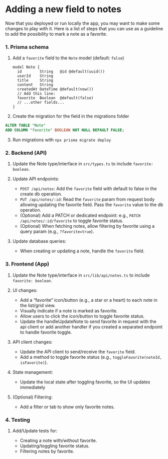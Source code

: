 # Adding a new field to notes

Now that you deployed or run locally the app, you may want to make some changes to play with it. Here is a list of steps that you can use as a guideline to add the possibility to mark a note as a favorite.

### **1. Prisma schema**

1. Add a `favorite` field to the `Note` model (default: `false`)

   ```
   model Note {
     id        String   @id @default(uuid())
     userId    String
     title     String
     content   String
     createdAt DateTime @default(now())
     // Add this line:
     favorite  Boolean  @default(false)
     // ...other fields...
   }
   ```

2. Create the migration for the field in the migrations folder

```sql
ALTER TABLE "Note"
ADD COLUMN "favorite" BOOLEAN NOT NULL DEFAULT FALSE;
```

3. Run migrations with `npx prisma migrate deploy`

### **2. Backend (API)**

1. Update the Note type/interface in `src/types.ts` to include `favorite: boolean`.
2. Update API endpoints:

   - `POST /api/notes`: Add the `favorite` field with default to false in the create db operation.
   - `PUT /api/notes/:id`: Read the `favorite` param from request body allowing updating the favorite field. Pass the `favorite` value to the db operation.
   - (Optional) Add a PATCH or dedicated endpoint: e.g., `PATCH /api/notes/:id/favorite` to toggle favorite status.
   - (Optional) When fetching notes, allow filtering by favorite using a query param (e.g., `?favorite=true`).

3. Update database queries:

   - When creating or updating a note, handle the `favorite` field.

### **3. Frontend (App)**

1. Update the Note type/interface in `src/lib/api/notes.ts` to include `favorite: boolean`.
2. UI changes:

   - Add a “favorite” icon/button (e.g., a star or a heart) to each note in the list/grid view.
   - Visually indicate if a note is marked as favorite.
   - Allow users to click the icon/button to toggle favorite status.
   - Update the handleUpdateNote to send favorite in request with the api client or add another handler if you created a separated endpoint to handle favorite toggle.

3. API client changes:

   - Update the API client to send/receive the `favorite` field.
   - Add a method to toggle favorite status (e.g., `toggleFavorite(noteId, isFavorite)`).

4. State management:

   - Update the local state after toggling favorite, so the UI updates immediately

5. (Optional) Filtering:

   - Add a filter or tab to show only favorite notes.

### **4. Testing**

1. Add/Update tests for:

   - Creating a note with/without favorite.
   - Updating/toggling favorite status.
   - Filtering notes by favorite.
